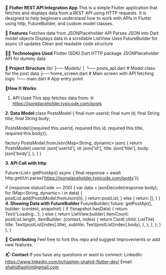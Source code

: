📱 **Flutter REST API Integration App**
This is a simple Flutter application that fetches and displays data from a REST API using HTTP requests. It is designed to help beginners understand how to work with APIs in Flutter using http, FutureBuilder, and custom model classes.

🚀 **Features**
Fetches data from JSONPlaceholder API
Parses JSON into Dart model objects
Displays data in a scrollable ListView
Uses FutureBuilder for async UI updates
Clean and readable code structure

🧑‍💻 **Technologies Used**
Flutter (SDK)
Dart
HTTP package
JSONPlaceholder API for dummy data

📁 **Project Structure**
lib/
├── Models/
│   └── posts_api.dart        # Model class for the post data
├── home_screen.dart          # Main screen with API fetching logic
└── main.dart                 # App entry point

🔧**How It Works**
1. API Used
This app fetches data from:
🌐 https://jsonplaceholder.typicode.com/posts

**2. Data Model**
class PostsModel {
  final num userId;
  final num id;
  final String title;
  final String body;

  PostsModel({required this.userId, required this.id, required this.title, required this.body});

  factory PostsModel.fromJson(Map<String, dynamic> json) {
    return PostsModel(
      userId: json['userId'],
      id: json['id'],
      title: json['title'],
      body: json['body'],
    );
  }
}


**3. API Call with http**

Future<List<PostsModel>> getPostApi() async {
  final response = await http.get(Uri.parse('https://jsonplaceholder.typicode.com/posts'));

  if (response.statusCode == 200) {
    var data = jsonDecode(response.body);
    for (Map<String, dynamic> i in data) {
      postList.add(PostsModel.fromJson(i));
    }
    return postList;
  } else {
    return [];
  }
}
**4. Showing Data with FutureBuilder**
FutureBuilder(
  future: getPostApi(),
  builder: (context, snapshot) {
    if (!snapshot.hasData) {
      return Text('Loading...');
    } else {
      return ListView.builder(
        itemCount: postList.length,
        itemBuilder: (context, index) {
          return Card(
            child: ListTile(
              title: Text(postList[index].title),
              subtitle: Text(postList[index].body),
            ),
          );
        },
      );
    }
  },
)

🤝 **Contributing**
Feel free to fork this repo and suggest improvements or add new features.

📬 **Contact**
If you have any questions or want to connect:
LinkedIn: https://www.linkedin.com/in/hashim-shahid-flutter-dev/
Email: shahidhashim@gmail.com
